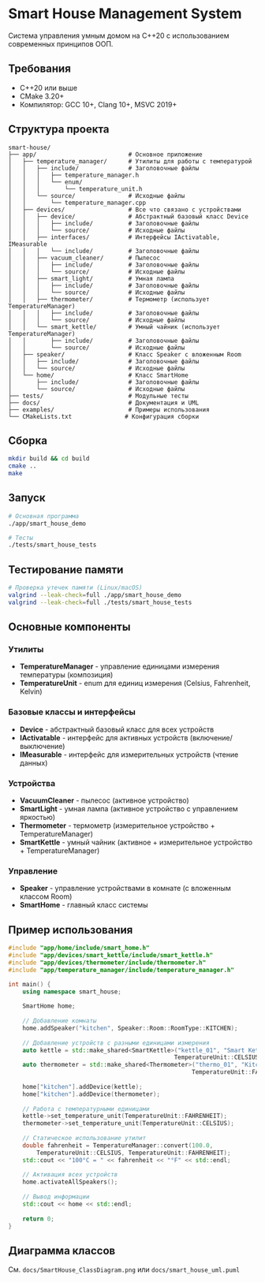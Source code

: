 # Smart House Management System

Система управления умным домом на C++20 с использованием современных принципов ООП.

## Требования

- C++20 или выше
- CMake 3.20+
- Компилятор: GCC 10+, Clang 10+, MSVC 2019+

## Структура проекта

```log
smart-house/
├── app/                          # Основное приложение
│   ├── temperature_manager/      # Утилиты для работы с температурой
│   │   ├── include/              # Заголовочные файлы
│   │   │   ├── temperature_manager.h
│   │   │   └── enum/
│   │   │       └── temperature_unit.h
│   │   └── source/               # Исходные файлы
│   │       └── temperature_manager.cpp
│   ├── devices/                  # Все что связано с устройствами
│   │   ├── device/               # Абстрактный базовый класс Device
│   │   │   ├── include/          # Заголовочные файлы
│   │   │   └── source/           # Исходные файлы
│   │   ├── interfaces/           # Интерфейсы IActivatable, IMeasurable
│   │   │   └── include/          # Заголовочные файлы
│   │   ├── vacuum_cleaner/       # Пылесос
│   │   │   ├── include/          # Заголовочные файлы
│   │   │   └── source/           # Исходные файлы
│   │   ├── smart_light/          # Умная лампа
│   │   │   ├── include/          # Заголовочные файлы
│   │   │   └── source/           # Исходные файлы
│   │   ├── thermometer/          # Термометр (использует TemperatureManager)
│   │   │   ├── include/          # Заголовочные файлы
│   │   │   └── source/           # Исходные файлы
│   │   └── smart_kettle/         # Умный чайник (использует TemperatureManager)
│   │       ├── include/          # Заголовочные файлы
│   │       └── source/           # Исходные файлы
│   ├── speaker/                  # Класс Speaker с вложенным Room
│   │   ├── include/              # Заголовочные файлы
│   │   └── source/               # Исходные файлы
│   └── home/                     # Класс SmartHome
│       ├── include/              # Заголовочные файлы
│       └── source/               # Исходные файлы
├── tests/                        # Модульные тесты
├── docs/                         # Документация и UML
├── examples/                     # Примеры использования
└── CMakeLists.txt               # Конфигурация сборки
```

## Сборка

```bash
mkdir build && cd build
cmake ..
make
```

## Запуск

```bash
# Основная программа
./app/smart_house_demo

# Тесты
./tests/smart_house_tests
```

## Тестирование памяти

```bash
# Проверка утечек памяти (Linux/macOS)
valgrind --leak-check=full ./app/smart_house_demo
valgrind --leak-check=full ./tests/smart_house_tests
```

## Основные компоненты

### Утилиты

- **TemperatureManager** - управление единицами измерения температуры (композиция)
- **TemperatureUnit** - enum для единиц измерения (Celsius, Fahrenheit, Kelvin)

### Базовые классы и интерфейсы

- **Device** - абстрактный базовый класс для всех устройств
- **IActivatable** - интерфейс для активных устройств (включение/выключение)
- **IMeasurable** - интерфейс для измерительных устройств (чтение данных)

### Устройства

- **VacuumCleaner** - пылесос (активное устройство)
- **SmartLight** - умная лампа (активное устройство с управлением яркостью)
- **Thermometer** - термометр (измерительное устройство + TemperatureManager)
- **SmartKettle** - умный чайник (активное + измерительное устройство + TemperatureManager)

### Управление

- **Speaker** - управление устройствами в комнате (с вложенным классом Room)
- **SmartHome** - главный класс системы

## Пример использования

```cpp
#include "app/home/include/smart_home.h"
#include "app/devices/smart_kettle/include/smart_kettle.h"
#include "app/devices/thermometer/include/thermometer.h"
#include "app/temperature_manager/include/temperature_manager.h"

int main() {
    using namespace smart_house;
    
    SmartHome home;
    
    // Добавление комнаты
    home.addSpeaker("kitchen", Speaker::Room::RoomType::KITCHEN);
    
    // Добавление устройств с разными единицами измерения
    auto kettle = std::make_shared<SmartKettle>("kettle_01", "Smart Kettle", 
                                               TemperatureUnit::CELSIUS);
    auto thermometer = std::make_shared<Thermometer>("thermo_01", "Kitchen Thermometer", 
                                                    TemperatureUnit::FAHRENHEIT);
    
    home["kitchen"].addDevice(kettle);
    home["kitchen"].addDevice(thermometer);
    
    // Работа с температурными единицами
    kettle->set_temperature_unit(TemperatureUnit::FAHRENHEIT);
    thermometer->set_temperature_unit(TemperatureUnit::CELSIUS);
    
    // Статическое использование утилит
    double fahrenheit = TemperatureManager::convert(100.0, 
        TemperatureUnit::CELSIUS, TemperatureUnit::FAHRENHEIT);
    std::cout << "100°C = " << fahrenheit << "°F" << std::endl;
    
    // Активация всех устройств
    home.activateAllSpeakers();
    
    // Вывод информации
    std::cout << home << std::endl;
    
    return 0;
}
```

## Диаграмма классов

См. `docs/SmartHouse_ClassDiagram.png` или `docs/smart_house_uml.puml`
